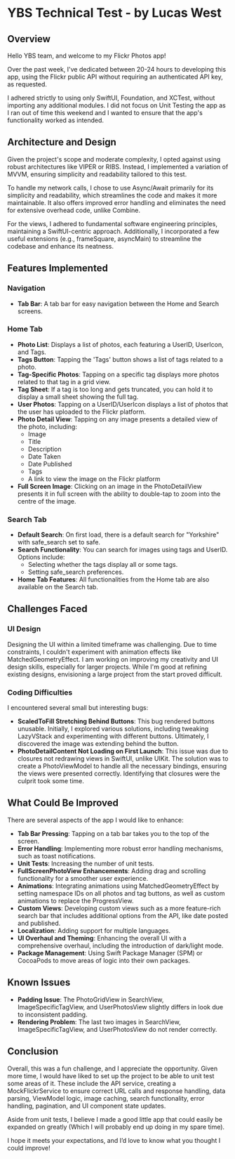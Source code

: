 # YBS Technical Test - by Lucas West

## Overview

Hello YBS team, and welcome to my Flickr Photos app!

Over the past week, I've dedicated between 20-24 hours to developing this app, using the Flickr public API without requiring an authenticated API key, as requested.

I adhered strictly to using only SwiftUI, Foundation, and XCTest, without importing any additional modules. I did not focus on Unit Testing the app as I ran out of time this weekend and I wanted to ensure that the app's functionality worked as intended.

## Architecture and Design

Given the project's scope and moderate complexity, I opted against using robust architectures like VIPER or RIBS. Instead, I implemented a variation of MVVM, ensuring simplicity and readability tailored to this test.

To handle my network calls, I chose to use Async/Await primarily for its simplicity and readability, which streamlines the code and makes it more maintainable. It also offers improved error handling and eliminates the need for extensive overhead code, unlike Combine.

For the views, I adhered to fundamental software engineering principles, maintaining a SwiftUI-centric approach. Additionally, I incorporated a few useful extensions (e.g., frameSquare, asyncMain) to streamline the codebase and enhance its neatness.

## Features Implemented

### Navigation

- **Tab Bar**: A tab bar for easy navigation between the Home and Search screens.

### Home Tab

- **Photo List**: Displays a list of photos, each featuring a UserID, UserIcon, and Tags.
- **Tags Button**: Tapping the 'Tags' button shows a list of tags related to a photo.
- **Tag-Specific Photos**: Tapping on a specific tag displays more photos related to that tag in a grid view.
- **Tag Sheet**: If a tag is too long and gets truncated, you can hold it to display a small sheet showing the full tag.
- **User Photos**: Tapping on a UserID/UserIcon displays a list of photos that the user has uploaded to the Flickr platform.
- **Photo Detail View**: Tapping on any image presents a detailed view of the photo, including:
  - Image
  - Title
  - Description
  - Date Taken
  - Date Published
  - Tags
  - A link to view the image on the Flickr platform
- **Full Screen Image**: Clicking on an image in the PhotoDetailView presents it in full screen with the ability to double-tap to zoom into the centre of the image.

### Search Tab

- **Default Search**: On first load, there is a default search for "Yorkshire" with safe_search set to safe.
- **Search Functionality**: You can search for images using tags and UserID. Options include:
  - Selecting whether the tags display all or some tags.
  - Setting safe_search preferences.
- **Home Tab Features**: All functionalities from the Home tab are also available on the Search tab.

## Challenges Faced

### UI Design

Designing the UI within a limited timeframe was challenging. Due to time constraints, I couldn't experiment with animation effects like MatchedGeometryEffect. I am working on improving my creativity and UI design skills, especially for larger projects. While I'm good at refining existing designs, envisioning a large project from the start proved difficult.

### Coding Difficulties

I encountered several small but interesting bugs:
- **ScaledToFill Stretching Behind Buttons**: This bug rendered buttons unusable. Initially, I explored various solutions, including tweaking LazyVStack and experimenting with different buttons. Ultimately, I discovered the image was extending behind the button.
- **PhotoDetailContent Not Loading on First Launch**: This issue was due to closures not redrawing views in SwiftUI, unlike UIKit. The solution was to create a PhotoViewModel to handle all the necessary bindings, ensuring the views were presented correctly. Identifying that closures were the culprit took some time.

## What Could Be Improved

There are several aspects of the app I would like to enhance:
- **Tab Bar Pressing**: Tapping on a tab bar takes you to the top of the screen.
- **Error Handling**: Implementing more robust error handling mechanisms, such as toast notifications.
- **Unit Tests**: Increasing the number of unit tests.
- **FullScreenPhotoView Enhancements**: Adding drag and scrolling functionality for a smoother user experience.
- **Animations**: Integrating animations using MatchedGeometryEffect by setting namespace IDs on all photos and tag buttons, as well as custom animations to replace the ProgressView.
- **Custom Views**: Developing custom views such as a more feature-rich search bar that includes additional options from the API, like date posted and published.
- **Localization**: Adding support for multiple languages.
- **UI Overhaul and Theming**: Enhancing the overall UI with a comprehensive overhaul, including the introduction of dark/light mode.
- **Package Management**: Using Swift Package Manager (SPM) or CocoaPods to move areas of logic into their own packages.

## Known Issues

- **Padding Issue**: The PhotoGridView in SearchView, ImageSpecificTagView, and UserPhotosView slightly differs in look due to inconsistent padding.
- **Rendering Problem**: The last two images in SearchView, ImageSpecificTagView, and UserPhotosView do not render correctly.

## Conclusion

Overall, this was a fun challenge, and I appreciate the opportunity. Given more time, I would have liked to set up the project to be able to unit test some areas of it. These include the API service, creating a MockFlickrService to ensure correct URL calls and response handling, data parsing, ViewModel logic, image caching, search functionality, error handling, pagination, and UI component state updates. 

Aside from unit tests, I believe I made a good little app that could easily be expanded on greatly (Which I will probably end up doing in my spare time).

I hope it meets your expectations, and I’d love to know what you thought I could improve!

